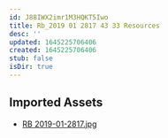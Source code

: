 ```yaml
---
id: J88IWX2imr1M3HQKT5Iwo
title: Rb_2019 01 2817 43 33 Resources
desc: ''
updated: 1645225706406
created: 1645225706406
stub: false
isDir: true
---
```

## Imported Assets
- [RB 2019-01-2817.jpg](/assets/rb-2019-01-2817-SJCPvfvJ3X6T.jpg)
